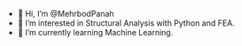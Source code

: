 - 👋 Hi, I’m @MehrbodPanah
- 👀 I’m interested in Structural Analysis with Python and FEA.
- 🌱 I’m currently learning Machine Learning.


<!---
MehrbodPanah/MehrbodPanah is a ✨ special ✨ repository because its `README.md` (this file) appears on your GitHub profile.
You can click the Preview link to take a look at your changes.
--->
